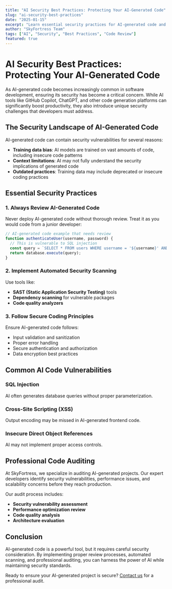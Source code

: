 ```yaml
---
title: "AI Security Best Practices: Protecting Your AI-Generated Code"
slug: "ai-security-best-practices"
date: "2025-01-15"
excerpt: "Learn essential security practices for AI-generated code and how to ensure your AI projects are production-ready."
author: "SkyFortress Team"
tags: ["AI", "Security", "Best Practices", "Code Review"]
featured: true
---
```


# AI Security Best Practices: Protecting Your AI-Generated Code

As AI-generated code becomes increasingly common in software development, ensuring its security has become a critical concern. While AI tools like GitHub Copilot, ChatGPT, and other code generation platforms can significantly boost productivity, they also introduce unique security challenges that developers must address.

## The Security Landscape of AI-Generated Code

AI-generated code can contain security vulnerabilities for several reasons:

- **Training data bias**: AI models are trained on vast amounts of code, including insecure code patterns
- **Context limitations**: AI may not fully understand the security implications of generated code
- **Outdated practices**: Training data may include deprecated or insecure coding practices

## Essential Security Practices

### 1. Always Review AI-Generated Code

Never deploy AI-generated code without thorough review. Treat it as you would code from a junior developer:

```javascript
// AI-generated code example that needs review
function authenticateUser(username, password) {
  // This is vulnerable to SQL injection
  const query = `SELECT * FROM users WHERE username = '${username}' AND password = '${password}'`;
  return database.execute(query);
}
```

### 2. Implement Automated Security Scanning

Use tools like:
- **SAST (Static Application Security Testing)** tools
- **Dependency scanning** for vulnerable packages
- **Code quality analyzers**

### 3. Follow Secure Coding Principles

Ensure AI-generated code follows:
- Input validation and sanitization
- Proper error handling
- Secure authentication and authorization
- Data encryption best practices

## Common AI Code Vulnerabilities

### SQL Injection
AI often generates database queries without proper parameterization.

### Cross-Site Scripting (XSS)
Output encoding may be missed in AI-generated frontend code.

### Insecure Direct Object References
AI may not implement proper access controls.

## Professional Code Auditing

At SkyFortress, we specialize in auditing AI-generated projects. Our expert developers identify security vulnerabilities, performance issues, and scalability concerns before they reach production.

Our audit process includes:
- **Security vulnerability assessment**
- **Performance optimization review**
- **Code quality analysis**
- **Architecture evaluation**

## Conclusion

AI-generated code is a powerful tool, but it requires careful security consideration. By implementing proper review processes, automated scanning, and professional auditing, you can harness the power of AI while maintaining security standards.

Ready to ensure your AI-generated project is secure? [Contact us](/contact) for a professional audit.
